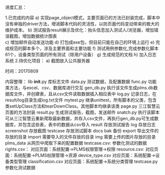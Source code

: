 ﻿进度汇总：

1.已完成的内容
	a)	实现page_object模式，主要页面已的方法已封装完成，脚本中没有单独的driver方法，增进脚本代码的灵活性，以防页面代码变动带来的极大的维护成本。
	b)	测试报告result展示及优化：抬头信息加入测试人/浏览器，增加错误截图，增加数据统计图表	
	c)	增加邮件自动发送功能
	d)	打包成exe包，但目前只能在自己的环境上运行
	e)	完成规范的脚本多个，涉及主要界面和主要功能
	f)	测试用例参数化,完成参数化脚本61个，设备类型页面的所有测试（除用户设备）
	g)	生成规范的文档
	h)	加入日志系统
2.待优化项目：
	a)	截图放入公共服务器

时间：20170809

内容整理：
lib
	__init__.py
		库标志文件
	data.py
		测试数据，及配置数据
	func.py
		功能类方法，与excel、csv、数据库进行交互
	gen_db.py
		执行该文件生成plms.db数据库文件，并创建表，且从csv文件读取数据插入相应表中
	log.py
		记录日志，在result/log目录生成log.txt文件
	mytest.py
		继承unittest，所有脚本的父类，包含类setUpClass方法和tearDownClass。其他脚本均继承该类
	page.py
		三江智慧云页面的方法封装
	result.py
		生成测试报告，截图，发送邮件
	snatch.py
		执行该脚本可从三江智慧云重新爬取最新数据，并存入csv文件，再执行gen_db.py可生成数据库，并包含这些表，表中的数据从csv导入
result
	存放测试报告
	log
		存放日志
	screenshot
		存放截图
testcase
	存放测试脚本
docs
	bak
		备份
	export
		导出文件的存放的目录
	import
		需要导入的文件存放的目录
	img
		需要上传的图片存放的目录
	plms_data
		从网页中爬取下来的配置数据
		testcase.csv:
			参数化测试的数据
		rights.csv：
			对应页面：系统配置->PLMS权限管理->权限
		resource.csv:
			对应页面：系统配置->PLMS权限管理->资源
		device_type.csv
			对应页面：系统配置->设备类型管理
		classification.csv
			对应页面：系统配置->系统分类管理
	testcase.py
		参数化测试数据